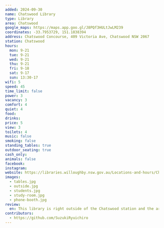 ```yaml
---
added: 2024-09-30
name: Chatswood Library
type: Library
area: Chatswood
google_maps: https://maps.app.goo.gl/J8PQf3HULtJwLM239
coordinates: -33.7953729, 151.1838394
address: Chatswood Concourse, 409 Victoria Ave, Chatswood NSW 2067
station: Chatswood
hours:
  mon: 9-21
  tue: 9-21
  wed: 9-21
  thu: 9-21
  fri: 9-18
  sat: 9-17
  sun: 13:30-17
wifi: 5
speed: 45
time_limit: false
power: 3
vacancy: 3
comfort: 4
quiet: 4
food:
drinks:
price: 5
view: 3
toilets: 4
music: false
smoking: false
standing_tables: true
outdoor_seating: true
cash_only:
animals: false
facebook:
instagram:
website: https://libraries.willoughby.nsw.gov.au/Locations-and-hours/Chatswood-Library
images:
  - tables.jpg
  - outside.jpg
  - students.jpg
  - study-room.jpg
  - phone-booth.jpg
review:
  en: This library is right outside of the Chatswood station and the area is full of Asian restaurants and big malls. There are plenty of tables and chairs around but during the day, most of the seats are taken by the local highschool students (edit - I realized it's exam week when I went). There are quite a few kids who are casually chatting but not in a loud manner. There is a glassed corner near the entrance where you would be slightly more comfortable taking calls. Also, if you need 100% privacy and quietness, they have one bookable phone booth. It is free for the library members but it would cost you $2.50 / 30 mins if you are not a member. You can talk to the staff to book a spot.
contributors:
  - https://github.com/SuzukiRyuichiro
---
```

